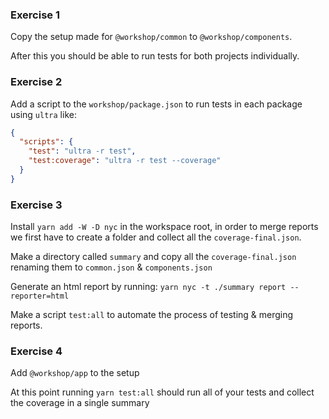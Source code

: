### Exercise 1

Copy the setup made for `@workshop/common` to `@workshop/components`.

After this you should be able to run tests for both projects individually.

### Exercise 2

Add a script to the `workshop/package.json` to run tests in each package using `ultra` like:

```json
{
  "scripts": {
    "test": "ultra -r test",
    "test:coverage": "ultra -r test --coverage"
  }
}
```

### Exercise 3

Install `yarn add -W -D nyc` in the workspace root, in order to merge reports we first have to create a folder and collect all the `coverage-final.json`.

Make a directory called `summary` and copy all the `coverage-final.json` renaming them to `common.json` & `components.json`

Generate an html report by running: `yarn nyc -t ./summary report --reporter=html`

Make a script `test:all` to automate the process of testing & merging reports.

### Exercise 4

Add `@workshop/app` to the setup

At this point running `yarn test:all` should run all of your tests and collect the coverage in a single summary
